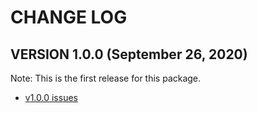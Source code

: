 # CHANGE LOG

## VERSION 1.0.0 (September 26, 2020)
Note: This is the first release for this package.
* [v1.0.0 issues](https://github.com/LaSalleSoftware/ls-laravelapp-pkg/milestone/1?closed=1)